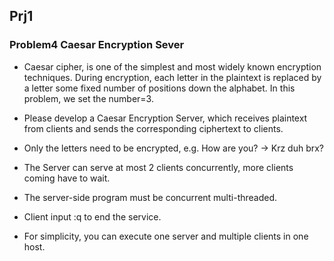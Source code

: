 ## Prj1

### Problem4 Caesar Encryption Sever 

* Caesar cipher, is one of the simplest and most widely known encryption techniques. During encryption, each letter in the plaintext is replaced by a letter some fixed number of positions down the alphabet. In this problem, we set the number=3.

* Please develop a Caesar Encryption Server, which receives plaintext from clients and sends the corresponding ciphertext to clients.

* Only the letters need to be encrypted, e.g. How are you? → Krz duh brx?

* The Server can serve at most 2 clients concurrently, more clients coming have to wait.

* The server-side program must be concurrent multi-threaded.

* Client input :q to end the service.

* For simplicity, you can execute one server and multiple clients in one host. 